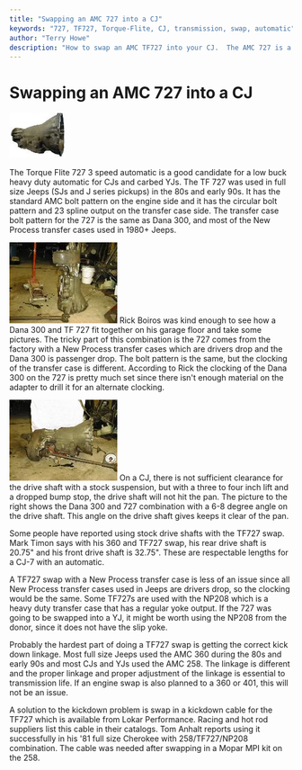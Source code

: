 ```yaml
---
title: "Swapping an AMC 727 into a CJ"
keywords: "727, TF727, Torque-Flite, CJ, transmission, swap, automatic"
author: "Terry Howe"
description: "How to swap an AMC TF727 into your CJ.  The AMC 727 is a good, low buck, heavy duty, 3 speed automatic."
---
```

# Swapping an AMC 727 into a CJ

[![TF727 automatic](../../img/transmission/factory/727ca000_.jpg)](../../img/transmission/factory/727ca000.jpg) 

The Torque Flite 727 3 speed automatic is a good candidate for a low buck heavy duty automatic for CJs and carbed YJs. The TF 727 was used in full size Jeeps (SJs and J series pickups) in the 80s and early 90s. It has the standard AMC bolt pattern on the engine side and it has the circular bolt pattern and 23 spline output on the transfer case side. The transfer case bolt pattern for the 727 is the same as Dana 300, and most of the New Process transfer cases used in 1980+ Jeeps. 

[![TF727 with Dana 300](../../img/transmission/upgrades/727/72730001_.jpg)](../../img/transmission/upgrades/727/72730001.jpg) Rick Boiros was kind enough to see how a Dana 300 and TF 727 fit together on his garage floor and take some pictures. The tricky part of this combination is the 727 comes from the factory with a New Process transfer cases which are drivers drop and the Dana 300 is passenger drop. The bolt pattern is the same, but the clocking of the transfer case is different. According to Rick the clocking of the Dana 300 on the 727 is pretty much set since there isn't enough material on the adapter to drill it for an alternate clocking. 

[![TF727 with Dana 300](../../img/transmission/upgrades/727/72730000_.jpg)](../../img/transmission/upgrades/727/72730000.jpg) On a CJ, there is not sufficient clearance for the drive shaft with a stock suspension, but with a three to four inch lift and a dropped bump stop, the drive shaft will not hit the pan. The picture to the right shows the Dana 300 and 727 combination with a 6-8 degree angle on the drive shaft. This angle on the drive shaft gives keeps it clear of the pan.

Some people have reported using stock drive shafts with the TF727 swap. Mark Timon says with his 360 and TF727 swap, his rear drive shaft is 20.75" and his front drive shaft is 32.75". These are respectable lengths for a CJ-7 with an automatic.

A TF727 swap with a New Process transfer case is less of an issue since all New Process transfer cases used in Jeeps are drivers drop, so the clocking would be the same. Some TF727s are used with the NP208 which is a heavy duty transfer case that has a regular yoke output. If the 727 was going to be swapped into a YJ, it might be worth using the NP208 from the donor, since it does not have the slip yoke.

Probably the hardest part of doing a TF727 swap is getting the correct kick down linkage. Most full size Jeeps used the AMC 360 during the 80s and early 90s and most CJs and YJs used the AMC 258. The linkage is different and the proper linkage and proper adjustment of the linkage is essential to transmission life. If an engine swap is also planned to a 360 or 401, this will not be an issue.

A solution to the kickdown problem is swap in a kickdown cable for the TF727 which is available from Lokar Performance. Racing and hot rod suppliers list this cable in their catalogs. Tom Anhalt reports using it successfully in his '81 full size Cherokee with 258/TF727/NP208 combination. The cable was needed after swapping in a Mopar MPI kit on the 258.